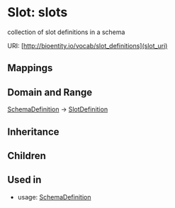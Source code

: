 # Slot: slots


collection of slot definitions in a schema

URI: [http://bioentity.io/vocab/slot_definitions](slot_uri)
## Mappings

## Domain and Range

[SchemaDefinition](SchemaDefinition.md) -> [SlotDefinition](SlotDefinition.md)
## Inheritance

## Children

## Used in

 *  usage: [SchemaDefinition](SchemaDefinition.md)
